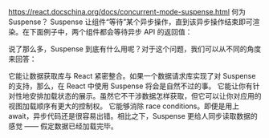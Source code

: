 
https://react.docschina.org/docs/concurrent-mode-suspense.html
何为 Suspense？
Suspense 让组件“等待”某个异步操作，直到该异步操作结束即可渲染。在下面例子中，两个组件都会等待异步 API 的返回值：

说了那么多，Suspense 到底有什么用呢？对于这个问题，我们可以从不同的角度来回答：

它能让数据获取库与 React 紧密整合。如果一个数据请求库实现了对 Suspense 的支持，那么，在 React 中使用 Suspense 将会是自然不过的事。
它能让你有针对性地安排加载状态的展示。虽然它不干涉数据怎样获取，但它可以让你对应用的视图加载顺序有更大的控制权。
它能够消除 race conditions。即便是用上 await，异步代码还是很容易出错。相比之下，Suspense 更给人同步读取数据的感觉 —— 假定数据已经加载完毕。

